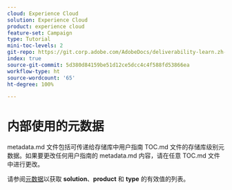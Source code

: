 ```yaml
---
cloud: Experience Cloud
solution: Experience Cloud
product: experience cloud
feature-set: Campaign
type: Tutorial
mini-toc-levels: 2
git-repo: https://git.corp.adobe.com/AdobeDocs/deliverability-learn.zh-Hans
index: true
source-git-commit: 5d380d84159be51d12ce5dcc4c4f588fd53866ea
workflow-type: ht
source-wordcount: '65'
ht-degree: 100%

---
```



# 内部使用的元数据

metadata.md 文件包括可传递给存储库中用户指南 TOC.md 文件的存储库级别元数据。如果要更改任何用户指南的 metadata.md 内容，请在任意 TOC.md 文件中进行更改。

请参阅[元数据](https://experienceleague.adobe.com/docs/authoring-guide-exl/using/editing/user-guide-setup/metadata.html?lang=zh-Hans)以获取 **solution**、**product** 和 **type** 的有效值的列表。
